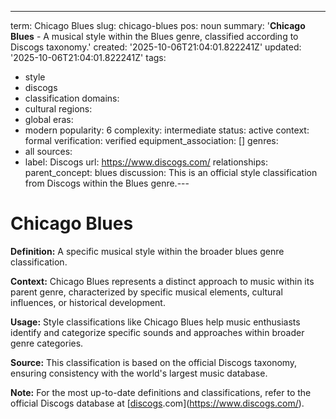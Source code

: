 ---
term: Chicago Blues
slug: chicago-blues
pos: noun
summary: '**Chicago Blues** - A musical style within the Blues genre, classified according
  to Discogs taxonomy.'
created: '2025-10-06T21:04:01.822241Z'
updated: '2025-10-06T21:04:01.822241Z'
tags:
- style
- discogs
- classification
domains:
- cultural
regions:
- global
eras:
- modern
popularity: 6
complexity: intermediate
status: active
context: formal
verification: verified
equipment_association: []
genres:
- all
sources:
- label: Discogs
  url: https://www.discogs.com/
relationships:
  parent_concept: blues
discussion: This is an official style classification from Discogs within the Blues
  genre.---

# Chicago Blues

**Definition:** A specific musical style within the broader blues genre classification.

**Context:** Chicago Blues represents a distinct approach to music within its parent genre, characterized by specific musical elements, cultural influences, or historical development.

**Usage:** Style classifications like Chicago Blues help music enthusiasts identify and categorize specific sounds and approaches within broader genre categories.

**Source:** This classification is based on the official Discogs taxonomy, ensuring consistency with the world's largest music database.

**Note:** For the most up-to-date definitions and classifications, refer to the official Discogs database at [[discogs](../d/discogs.md).com](https://www.discogs.com/).